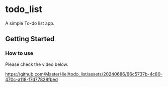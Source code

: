 # todo_list

A simple To-do list app.

## Getting Started

### How to use

Please check the video below.

https://github.com/MasterHiei/todo_list/assets/20240686/66c5737b-4c80-470c-a118-f7d77828fbed
